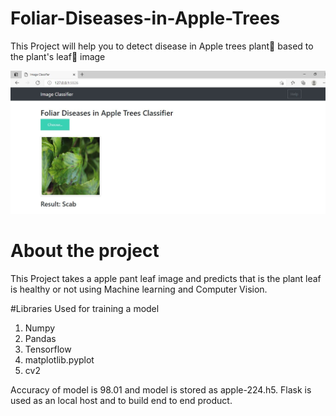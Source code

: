 # Foliar-Diseases-in-Apple-Trees
This Project will help you to detect disease in Apple trees plant🌳 based to the plant's leaf🍃 image

![image](https://github.com/pateldeep7799/Foliar-Diseases-in-Apple-Trees/blob/main/website/1.JPG)

# About the project
This Project takes a apple pant leaf image and predicts that is the plant leaf is healthy or not using Machine learning and Computer Vision.

#Libraries Used for training a model
1. Numpy
2. Pandas
3. Tensorflow
4. matplotlib.pyplot
5. cv2

Accuracy of model is 98.01 and model is stored as apple-224.h5.
Flask is used as an local host and to build end to end product.
